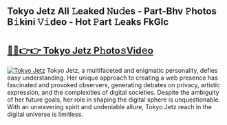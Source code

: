 ## Tokyo Jetz All 𝙻eaked 𝙽u𝚍es - Part-Bhv 𝙿hotos B𝚒kini 𝚅𝚒deo - Hot 𝙿art 𝙻eaks FkGIc

# <h2><a href="http://ld2zj4r.urlbe.top/?page=Tokyo+Jetz">🔗🔗👉👉 Tokyo Jetz P𝚑oto𝚜Vid𝚎o</a></h2>

[![Tokyo Jetz](https://i.imgur.com/eBuTRDB.gif)](http://ld2zj4r.urlbe.top/?page=Tokyo+Jetz)
Tokyo Jetz, a multifaceted and enigmatic personality, defies easy understanding. Her unique approach to creating a web presence has fascinated and provoked observers, generating debates on privacy, artistic expression, and the complexities of digital societies. Despite the ambiguity of her future goals, her role in shaping the digital sphere is unquestionable. With an unwavering spirit and undeniable allure, Tokyo Jetz reach in the digital universe is limitless.
